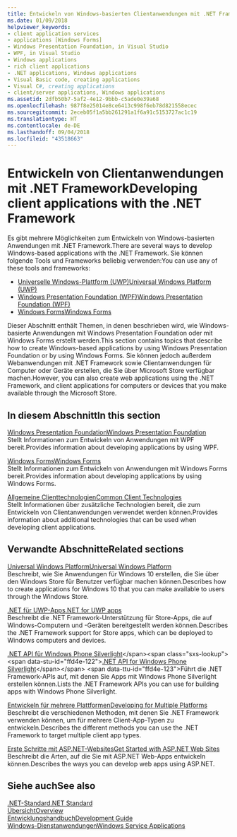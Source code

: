 ```yaml
---
title: Entwickeln von Windows-basierten Clientanwendungen mit .NET Framework
ms.date: 01/09/2018
helpviewer_keywords:
- client application services
- applications [Windows Forms]
- Windows Presentation Foundation, in Visual Studio
- WPF, in Visual Studio
- Windows applications
- rich client applications
- .NET applications, Windows applications
- Visual Basic code, creating applications
- Visual C#, creating applications
- client/server applications, Windows applications
ms.assetid: 2dfb50b7-5af2-4e12-9bbb-c5ade0e39a68
ms.openlocfilehash: 987f8e25014e8ce6413c998f6eb78d821558ecec
ms.sourcegitcommit: 2eceb05f1a5bb261291a1f6a91c5153727ac1c19
ms.translationtype: HT
ms.contentlocale: de-DE
ms.lasthandoff: 09/04/2018
ms.locfileid: "43518663"
---
```

# <a name="developing-client-applications-with-the-net-framework"></a><span data-ttu-id="ffd4e-102">Entwickeln von Clientanwendungen mit .NET Framework</span><span class="sxs-lookup"><span data-stu-id="ffd4e-102">Developing client applications with the .NET Framework</span></span>

<span data-ttu-id="ffd4e-103">Es gibt mehrere Möglichkeiten zum Entwickeln von Windows-basierten Anwendungen mit .NET Framework.</span><span class="sxs-lookup"><span data-stu-id="ffd4e-103">There are several ways to develop Windows-based applications with the .NET Framework.</span></span> <span data-ttu-id="ffd4e-104">Sie können folgende Tools und Frameworks beliebig verwenden:</span><span class="sxs-lookup"><span data-stu-id="ffd4e-104">You can use any of these tools and frameworks:</span></span> 

* [<span data-ttu-id="ffd4e-105">Universelle Windows-Plattform (UWP)</span><span class="sxs-lookup"><span data-stu-id="ffd4e-105">Universal Windows Platform (UWP)</span></span>](https://developer.microsoft.com/windows/apps)
* [<span data-ttu-id="ffd4e-106">Windows Presentation Foundation (WPF)</span><span class="sxs-lookup"><span data-stu-id="ffd4e-106">Windows Presentation Foundation (WPF)</span></span>](../../docs/framework/wpf/index.md)
* [<span data-ttu-id="ffd4e-107">Windows Forms</span><span class="sxs-lookup"><span data-stu-id="ffd4e-107">Windows Forms</span></span>](../../docs/framework/winforms/index.md)

<span data-ttu-id="ffd4e-108">Dieser Abschnitt enthält Themen, in denen beschrieben wird, wie Windows-basierte Anwendungen mit Windows Presentation Foundation oder mit Windows Forms erstellt werden.</span><span class="sxs-lookup"><span data-stu-id="ffd4e-108">This section contains topics that describe how to create Windows-based applications by using Windows Presentation Foundation or by using Windows Forms.</span></span> <span data-ttu-id="ffd4e-109">Sie können jedoch außerdem Webanwendungen mit .NET Framework sowie Clientanwendungen für Computer oder Geräte erstellen, die Sie über Microsoft Store verfügbar machen.</span><span class="sxs-lookup"><span data-stu-id="ffd4e-109">However, you can also create web applications using the .NET Framework, and client applications for computers or devices that you make available through the Microsoft Store.</span></span>
 
## <a name="in-this-section"></a><span data-ttu-id="ffd4e-110">In diesem Abschnitt</span><span class="sxs-lookup"><span data-stu-id="ffd4e-110">In this section</span></span>

[<span data-ttu-id="ffd4e-111">Windows Presentation Foundation</span><span class="sxs-lookup"><span data-stu-id="ffd4e-111">Windows Presentation Foundation</span></span>](../../docs/framework/wpf/index.md)  
<span data-ttu-id="ffd4e-112">Stellt Informationen zum Entwickeln von Anwendungen mit WPF bereit.</span><span class="sxs-lookup"><span data-stu-id="ffd4e-112">Provides information about developing applications by using WPF.</span></span>

[<span data-ttu-id="ffd4e-113">Windows Forms</span><span class="sxs-lookup"><span data-stu-id="ffd4e-113">Windows Forms</span></span>](../../docs/framework/winforms/index.md)  
<span data-ttu-id="ffd4e-114">Stellt Informationen zum Entwickeln von Anwendungen mit Windows Forms bereit.</span><span class="sxs-lookup"><span data-stu-id="ffd4e-114">Provides information about developing applications by using Windows Forms.</span></span>

[<span data-ttu-id="ffd4e-115">Allgemeine Clienttechnologien</span><span class="sxs-lookup"><span data-stu-id="ffd4e-115">Common Client Technologies</span></span>](../../docs/framework/common-client-technologies/index.md)  
<span data-ttu-id="ffd4e-116">Stellt Informationen über zusätzliche Technologien bereit, die zum Entwickeln von Clientanwendungen verwendet werden können.</span><span class="sxs-lookup"><span data-stu-id="ffd4e-116">Provides information about additional technologies that can be used when developing client applications.</span></span>

## <a name="related-sections"></a><span data-ttu-id="ffd4e-117">Verwandte Abschnitte</span><span class="sxs-lookup"><span data-stu-id="ffd4e-117">Related sections</span></span>

[<span data-ttu-id="ffd4e-118">Universal Windows Platform</span><span class="sxs-lookup"><span data-stu-id="ffd4e-118">Universal Windows Platform</span></span>](https://developer.microsoft.com/windows/apps)  
<span data-ttu-id="ffd4e-119">Beschreibt, wie Sie Anwendungen für Windows 10 erstellen, die Sie über den Windows Store für Benutzer verfügbar machen können.</span><span class="sxs-lookup"><span data-stu-id="ffd4e-119">Describes how to create applications for Windows 10 that you can make available to users through the Windows Store.</span></span>

[<span data-ttu-id="ffd4e-120">.NET für UWP-Apps</span><span class="sxs-lookup"><span data-stu-id="ffd4e-120">.NET for UWP apps</span></span>](https://msdn.microsoft.com/library/windows/apps/mt185501.aspx)  
<span data-ttu-id="ffd4e-121">Beschreibt die .NET Framework-Unterstützung für Store-Apps, die auf Windows-Computern und -Geräten bereitgestellt werden können.</span><span class="sxs-lookup"><span data-stu-id="ffd4e-121">Describes the .NET Framework support for Store apps, which can be deployed to Windows computers and devices.</span></span>

<span data-ttu-id="ffd4e-122">[.NET API für Windows Phone Silverlight](https://docs.microsoft.com/previous-versions/windows/apps/jj207211\(v=vs.105\))</span><span class="sxs-lookup"><span data-stu-id="ffd4e-122">[.NET API for Windows Phone Silverlight](https://docs.microsoft.com/previous-versions/windows/apps/jj207211\(v=vs.105\))</span></span>  
<span data-ttu-id="ffd4e-123">Führt die .NET Framework-APIs auf, mit denen Sie Apps mit Windows Phone Silverlight erstellen können.</span><span class="sxs-lookup"><span data-stu-id="ffd4e-123">Lists the .NET Framework APIs you can use for building apps with Windows Phone Silverlight.</span></span>
  
[<span data-ttu-id="ffd4e-124">Entwickeln für mehrere Plattformen</span><span class="sxs-lookup"><span data-stu-id="ffd4e-124">Developing for Multiple Platforms</span></span>](../../docs/standard/cross-platform/index.md)  
<span data-ttu-id="ffd4e-125">Beschreibt die verschiedenen Methoden, mit denen Sie .NET Framework verwenden können, um für mehrere Client-App-Typen zu entwickeln.</span><span class="sxs-lookup"><span data-stu-id="ffd4e-125">Describes the different methods you can use the .NET Framework to target multiple client app types.</span></span>

[<span data-ttu-id="ffd4e-126">Erste Schritte mit ASP.NET-Websites</span><span class="sxs-lookup"><span data-stu-id="ffd4e-126">Get Started with ASP.NET Web Sites</span></span>](http://www.asp.net/get-started/websites)  
<span data-ttu-id="ffd4e-127">Beschreibt die Arten, auf die Sie mit ASP.NET Web-Apps entwickeln können.</span><span class="sxs-lookup"><span data-stu-id="ffd4e-127">Describes the ways you can develop web apps using ASP.NET.</span></span>

## <a name="see-also"></a><span data-ttu-id="ffd4e-128">Siehe auch</span><span class="sxs-lookup"><span data-stu-id="ffd4e-128">See also</span></span>

[<span data-ttu-id="ffd4e-129">.NET-Standard</span><span class="sxs-lookup"><span data-stu-id="ffd4e-129">.NET Standard</span></span>](../../docs/standard/net-standard.md)  
[<span data-ttu-id="ffd4e-130">Übersicht</span><span class="sxs-lookup"><span data-stu-id="ffd4e-130">Overview</span></span>](../../docs/framework/get-started/overview.md)  
[<span data-ttu-id="ffd4e-131">Entwicklungshandbuch</span><span class="sxs-lookup"><span data-stu-id="ffd4e-131">Development Guide</span></span>](../../docs/framework/development-guide.md)  
[<span data-ttu-id="ffd4e-132">Windows-Dienstanwendungen</span><span class="sxs-lookup"><span data-stu-id="ffd4e-132">Windows Service Applications</span></span>](../../docs/framework/windows-services/index.md)  
